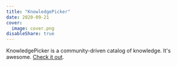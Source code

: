 ```yaml
---
title: "KnowledgePicker"
date: 2020-09-21
cover:
  image: cover.png
disableShare: true
---
```


KnowledgePicker is a community-driven catalog of knowledge. It's awesome.
[Check it out](https://knowledgepicker.com).
